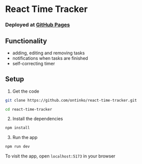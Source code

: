# React Time Tracker

### Deployed at [GitHub Pages](https://ontinko.github.io/react-time-tracker)

## Functionality

-   adding, editing and removing tasks
-   notifications when tasks are finished
-   self-correcting timer

## Setup

1. Get the code

```sh
git clone https://github.com/ontinko/react-time-tracker.git

cd react-time-tracker
```

2. Install the dependencies

```sh
npm install
```

3. Run the app

```sh
npm run dev
```

To visit the app, open `localhost:5173` in your browser
